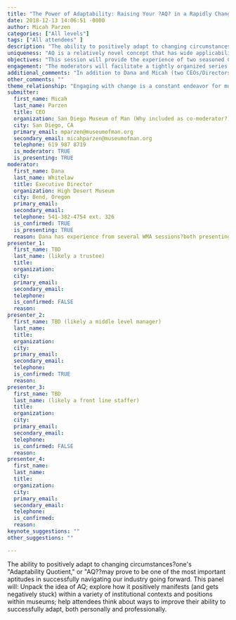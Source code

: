 ```yaml
---
title: "The Power of Adaptability: Raising Your ?AQ? in a Rapidly Changing Industry"
date: 2018-12-13 14:06:51 -0000
author: Micah Parzen
categories: ["All levels"]
tags: ["All attendees" ]
description: "The ability to positively adapt to changing circumstances--one's 'Adaptability Quotient.' or 'AQ'--may prove to be one of the most important aptitudes in successfully navigating our industry going forward. This panel will: Unpack the idea of AQ; explore how it positively manifests (and gets negatively stuck) within a variety of institutional contexts and positions within museums; help attendees think about ways to improve their ability to successfully adapt, both personally and professionally. "
uniqueness: "AQ is a relatively novel concept that has wide applicability to our rapidly changing industry."
objectives: "This session will provide the experience of two seasoned CEOs as moderators to facilitate a discussion of AQ from a variety of perspectives. Panel participants will include individuals playing a variety of roles at a variety of organizations, who will discuss strategies, opportunities and challenges in attaining a higher AQ. Attendees will: 1. Understand the idea of AQ and why it is critical to their work within our sector; 2. Obtain concrete examples of how AQ gets positively manifest (and negatively stuck) within a variety of institutional contexts and positions within museums; and 3. Leave equipped with new ways to improve their ability to adapt, both personally and professionally. "
engagement: "The moderators will facilitate a tightly organized series of brief presentations from the panel to highlight several approaches to, and perspectives about, AQ. Dana and Micah will create a take-aways handout with resources for attendees. Additionally, with 5-10-minute presentations from the panel, attendees will have the opportunity to meet in small groups to respond to prompts, strategies and conversation with each panelist by self-selecting to groups led by each panel participant."
additional_comments: "In addition to Dana and Micah (two CEOs/Directors) framing the concept of AQ and sharing some of their experiences, the panel will include three TBD presenters at different types of institutions (e.g. art, history, and science museums) and different roles (trustee, middle level, front line) in their institutions. Potential panelists include staff members from Oakland Museum of California, The Burke, and the Anchorage Museum. We will be thinking about who would be best, but could also use some help identifying the right presenters! "
other_comments: ""
theme_relationship: "Engaging with change is a constant endeavor for museum professionals. While keeping up with change?in our communities, staffing, programs, relevancy?is a constant, the ability to cope with change and uncertainty is challenging while simultaneously becoming an essential component of what it means to successfully engage in one's work and one's institution. Museum professionals must embrace adaptability at all levels of the organization if they are to navigate the complex world ahead of them.  "
submitter:
  first_name: Micah
  last_name: Parzen
  title: CEO
  organization: San Diego Museum of Man (Why included as co-moderator?) Micah has led SDMoM through a massive institutional change over the past several years)
  city: San Diego, CA
  primary_email: mparzen@museumofman.org
  secondary_email: micahparzen@museumofman.org
  telephone: 619 987 8719
  is_moderator: TRUE
  is_presenting: TRUE
moderator:
  first_name: Dana
  last_name: Whitelaw
  title: Executive Director
  organization: High Desert Museum
  city: Bend, Oregon
  primary_email:
  secondary_email:
  telephone: 541-382-4754 ext. 326
  is_confirmed: TRUE
  is_presenting: TRUE
  reason: Dana has experience from several WMA sessions?both presenting and moderating?that will help make this session successful. Also, the High Desert Museum is working on a new strategic plan to help guide the organization to implement AQ at the Board, staff and volunteer level. Dana will share the strategies developed in this process in the presentation for attendees to have firm take-aways from the session.
presenter_1:
  first_name: TBD
  last_name: (likely a trustee)
  title:
  organization:
  city:
  primary_email:
  secondary_email:
  telephone:
  is_confirmed: FALSE
  reason:
presenter_2:
  first_name: TBD (likely a middle level manager)
  last_name:
  title:
  organization:
  city:
  primary_email:
  secondary_email:
  telephone:
  is_confirmed: TRUE
  reason:
presenter_3:
  first_name: TBD
  last_name: (likely a front line staffer)
  title:
  organization:
  city:
  primary_email:
  secondary_email:
  telephone:
  is_confirmed: FALSE
  reason:
presenter_4:
  first_name:
  last_name:
  title:
  organization:
  city:
  primary_email:
  secondary_email:
  telephone:
  is_confirmed:
  reason:
keynote_suggestions: ""
other_suggestions: ""

---
```

The ability to positively adapt to changing circumstances?one's "Adaptability Quotient," or "AQ??may prove to be one of the most important aptitudes in successfully navigating our industry going forward. This panel will: Unpack the idea of AQ; explore how it positively manifests (and gets negatively stuck) within a variety of institutional contexts and positions within museums; help attendees think about ways to improve their ability to successfully adapt, both personally and professionally.
